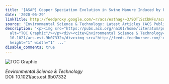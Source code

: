 ```yaml
---
title: '[ASAP] Copper Speciation Evolution in Swine Manure Induced by Pyrolysis'
date: '2020-06-29'
linkTitle: http://feedproxy.google.com/~r/acs/esthag/~3/9QTlSzCbNFs/acs.est.9b07332
source: 'Environmental Science & Technology: Latest Articles (ACS Publications)'
description: '<p><img src="https://pubs.acs.org/na101/home/literatum/publisher/achs/journals/content/esthag/0/esthag.ahead-of-print/acs.est.9b07332/20200629/images/medium/es9b07332_0007.gif"
  alt="TOC Graphic"/></p><div><cite>Environmental Science & Technology</cite></div><div>DOI:
  10.1021/acs.est.9b07332</div><img src="http://feeds.feedburner.com/~r/acs/esthag/~4/9QTlSzCbNFs"
  height="1" width="1" ...'
disable_comments: true
---
```

<p><img src="https://pubs.acs.org/na101/home/literatum/publisher/achs/journals/content/esthag/0/esthag.ahead-of-print/acs.est.9b07332/20200629/images/medium/es9b07332_0007.gif" alt="TOC Graphic"/></p><div><cite>Environmental Science & Technology</cite></div><div>DOI: 10.1021/acs.est.9b07332</div><img src="http://feeds.feedburner.com/~r/acs/esthag/~4/9QTlSzCbNFs" height="1" width="1" ...